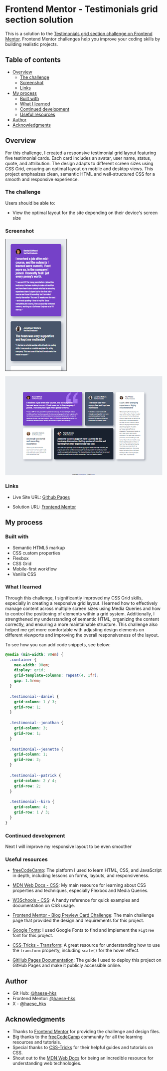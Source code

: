 # Frontend Mentor - Testimonials grid section solution

This is a solution to the [Testimonials grid section challenge on Frontend Mentor](https://www.frontendmentor.io/challenges/testimonials-grid-section-Nnw6J7Un7). Frontend Mentor challenges help you improve your coding skills by building realistic projects.

## Table of contents

- [Overview](#overview)
  - [The challenge](#the-challenge)
  - [Screenshot](#screenshot)
  - [Links](#links)
- [My process](#my-process)
  - [Built with](#built-with)
  - [What I learned](#what-i-learned)
  - [Continued development](#continued-development)
  - [Useful resources](#useful-resources)
- [Author](#author)
- [Acknowledgments](#acknowledgments)

## Overview

For this challenge, I created a responsive testimonial grid layout featuring five testimonial cards. Each card includes an avatar, user name, status, quote, and attribution. The design adapts to different screen sizes using CSS Grid, ensuring an optimal layout on mobile and desktop views. This project emphasizes clean, semantic HTML and well-structured CSS for a smooth and responsive experience.

### The challenge

Users should be able to:

- View the optimal layout for the site depending on their device's screen size

### Screenshot

![MObile Version](<./images/Screenshot (31).png>)

![Desktop Version](<./images/Screenshot (34).png>)

### Links

- Live Site URL: [Github Pages](#)

- Solution URL: [Frontend Mentor](#)

## My process

### Built with

- Semantic HTML5 markup
- CSS custom properties
- Flexbox
- CSS Grid
- Mobile-first workflow
- Vanilla CSS

### What I learned

Through this challenge, I significantly improved my CSS Grid skills, especially in creating a responsive grid layout. I learned how to effectively manage content across multiple screen sizes using Media Queries and how to control the positioning of elements within a grid system. Additionally, I strengthened my understanding of semantic HTML, organizing the content correctly, and ensuring a more maintainable structure. This challenge also helped me get more comfortable with adjusting design elements on different viewports and improving the overall responsiveness of the layout.

To see how you can add code snippets, see below:

```css
@media (min-width: 90em) {
  .container {
    max-width: 90em;
    display: grid;
    grid-template-columns: repeat(4, 1fr);
    gap: 1.5rem;
  }

  .testimonial--daniel {
    grid-column: 1 / 3;
    grid-row: 1;
  }

  .testimonial--jonathan {
    grid-column: 3;
    grid-row: 1;
  }

  .testimonial--jeanette {
    grid-column: 1;
    grid-row: 2;
  }

  .testimonial--patrick {
    grid-column: 2 / 4;
    grid-row: 2;
  }

  .testimonial--kira {
    grid-column: 4;
    grid-row: 1 / 3;
  }
}
```

### Continued development

Next I will improve my responsive layout to be even smoother

### Useful resources

- [freeCodeCamp](https://www.freecodecamp.org/): The platform I used to learn HTML, CSS, and JavaScript in depth, including lessons on forms, layouts, and responsiveness.

- [MDN Web Docs - CSS](https://developer.mozilla.org/en-US/docs/Web/CSS): My main resource for learning about CSS properties and techniques, especially Flexbox and Media Queries.

- [W3Schools - CSS](https://www.w3schools.com/css/): A handy reference for quick examples and documentation on CSS usage.

- [Frontend Mentor - Blog Preview Card Challenge](https://www.frontendmentor.io/challenges/blog-preview-card-ryaPa2l8M): The main challenge page that provided the design and requirements for this project.

- [Google Fonts](https://fonts.google.com/): I used Google Fonts to find and implement the `Figtree` font for this project.

- [CSS-Tricks - Transform](https://css-tricks.com/almanac/properties/t/transform/): A great resource for understanding how to use the `transform` property, including `scale()` for the hover effect.

- [GitHub Pages Documentation](https://docs.github.com/en/pages): The guide I used to deploy this project on GitHub Pages and make it publicly accessible online.

## Author

- Git Hub: [@haese-hks](https://github.com/haese-hks)
- Frontend Mentor: [@haese-hks](https://www.frontendmentor.io/profile/haese-hks)
- X - [@haese_hks](https://x.com/haese_hks)

## Acknowledgments

- Thanks to [Frontend Mentor](https://www.frontendmentor.io) for providing the challenge and design files.
- Big thanks to the [freeCodeCamp](https://www.freecodecamp.org) community for all the learning resources and tutorials.
- Special thanks to [CSS-Tricks](https://css-tricks.com) for their helpful guides and tutorials on CSS.
- Shout out to the [MDN Web Docs](https://developer.mozilla.org/en-US/docs/Web/CSS) for being an incredible resource for understanding web technologies.
